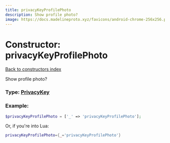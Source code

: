 ```yaml
---
title: privacyKeyProfilePhoto
description: Show profile photo?
image: https://docs.madelineproto.xyz/favicons/android-chrome-256x256.png
---
```

# Constructor: privacyKeyProfilePhoto  
[Back to constructors index](index.md)



Show profile photo?




### Type: [PrivacyKey](../types/PrivacyKey.md)


### Example:

```php
$privacyKeyProfilePhoto = ['_' => 'privacyKeyProfilePhoto'];
```  


Or, if you're into Lua:

```lua
privacyKeyProfilePhoto={_='privacyKeyProfilePhoto'}

```


